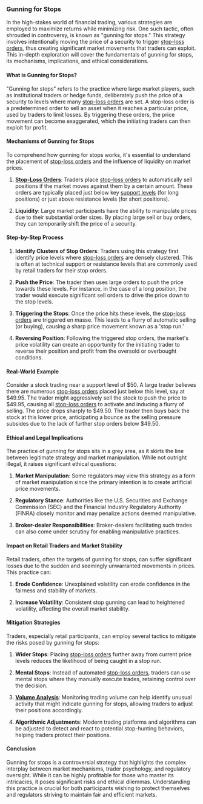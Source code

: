 ### Gunning for Stops

In the high-stakes world of financial trading, various strategies are employed to maximize returns while minimizing risk. One such tactic, often shrouded in controversy, is known as "gunning for stops." This strategy involves intentionally moving the price of a security to trigger [stop-loss orders](../s/stop-loss_orders.md), thus creating significant market movements that traders can exploit. This in-depth exploration will cover the fundamentals of gunning for stops, its mechanisms, implications, and ethical considerations.

#### What is Gunning for Stops?

"Gunning for stops" refers to the practice where large market players, such as institutional traders or hedge funds, deliberately push the price of a security to levels where many [stop-loss orders](../s/stop-loss_orders.md) are set. A stop-loss order is a predetermined order to sell an asset when it reaches a particular price, used by traders to limit losses. By triggering these orders, the price movement can become exaggerated, which the initiating traders can then exploit for profit.

#### Mechanisms of Gunning for Stops

To comprehend how gunning for stops works, it's essential to understand the placement of [stop-loss orders](../s/stop-loss_orders.md) and the influence of liquidity on market prices.

1. **[Stop-Loss Orders](../s/stop-loss_orders.md)**: Traders place [stop-loss orders](../s/stop-loss_orders.md) to automatically sell positions if the market moves against them by a certain amount. These orders are typically placed just below key [support levels](../s/support_levels.md) (for long positions) or just above resistance levels (for short positions).

2. **Liquidity**: Large market participants have the ability to manipulate prices due to their substantial order sizes. By placing large sell or buy orders, they can temporarily shift the price of a security.

#### Step-by-Step Process

1. **Identify Clusters of Stop Orders**: Traders using this strategy first identify price levels where [stop-loss orders](../s/stop-loss_orders.md) are densely clustered. This is often at technical support or resistance levels that are commonly used by retail traders for their stop orders.

2. **Push the Price**: The trader then uses large orders to push the price towards these levels. For instance, in the case of a long position, the trader would execute significant sell orders to drive the price down to the stop levels.

3. **Triggering the Stops**: Once the price hits these levels, the [stop-loss orders](../s/stop-loss_orders.md) are triggered en masse. This leads to a flurry of automatic selling (or buying), causing a sharp price movement known as a 'stop run.'

4. **Reversing Position**: Following the triggered stop orders, the market's price volatility can create an opportunity for the initiating trader to reverse their position and profit from the oversold or overbought conditions.

#### Real-World Example

Consider a stock trading near a support level of $50. A large trader believes there are numerous [stop-loss orders](../s/stop-loss_orders.md) placed just below this level, say at $49.95. The trader might aggressively sell the stock to push the price to $49.95, causing all [stop-loss orders](../s/stop-loss_orders.md) to activate and inducing a flurry of selling. The price drops sharply to $49.50. The trader then buys back the stock at this lower price, anticipating a bounce as the selling pressure subsides due to the lack of further stop orders below $49.50.

#### Ethical and Legal Implications

The practice of gunning for stops sits in a grey area, as it skirts the line between legitimate strategy and market manipulation. While not outright illegal, it raises significant ethical questions:

1. **Market Manipulation**: Some regulators may view this strategy as a form of market manipulation since the primary intention is to create artificial price movements.

2. **Regulatory Stance**: Authorities like the U.S. Securities and Exchange Commission (SEC) and the Financial Industry Regulatory Authority (FINRA) closely monitor and may penalize actions deemed manipulative.

3. **Broker-dealer Responsibilities**: Broker-dealers facilitating such trades can also come under scrutiny for enabling manipulative practices.

#### Impact on Retail Traders and Market Stability

Retail traders, often the targets of gunning for stops, can suffer significant losses due to the sudden and seemingly unwarranted movements in prices. This practice can:

1. **Erode Confidence**: Unexplained volatility can erode confidence in the fairness and stability of markets.
  
2. **Increase Volatility**: Consistent stop gunning can lead to heightened volatility, affecting the overall market stability.

#### Mitigation Strategies

Traders, especially retail participants, can employ several tactics to mitigate the risks posed by gunning for stops:

1. **Wider Stops**: Placing [stop-loss orders](../s/stop-loss_orders.md) further away from current price levels reduces the likelihood of being caught in a stop run.
  
2. **Mental Stops**: Instead of automated [stop-loss orders](../s/stop-loss_orders.md), traders can use mental stops where they manually execute trades, retaining control over the decision.

3. **[Volume Analysis](../v/volume_analysis.md)**: Monitoring trading volume can help identify unusual activity that might indicate gunning for stops, allowing traders to adjust their positions accordingly.

4. **Algorithmic Adjustments**: Modern trading platforms and algorithms can be adjusted to detect and react to potential stop-hunting behaviors, helping traders protect their positions.

#### Conclusion

Gunning for stops is a controversial strategy that highlights the complex interplay between market mechanisms, trader psychology, and regulatory oversight. While it can be highly profitable for those who master its intricacies, it poses significant risks and ethical dilemmas. Understanding this practice is crucial for both participants wishing to protect themselves and regulators striving to maintain fair and efficient markets.
